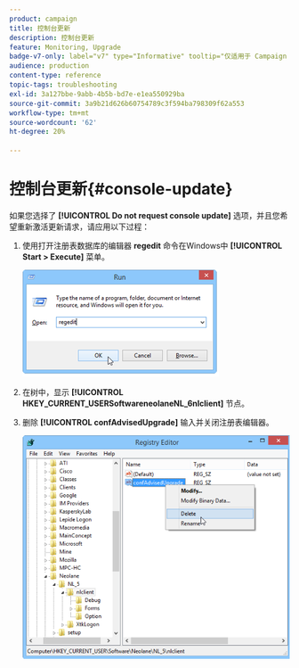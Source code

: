 ```yaml
---
product: campaign
title: 控制台更新
description: 控制台更新
feature: Monitoring, Upgrade
badge-v7-only: label="v7" type="Informative" tooltip="仅适用于 Campaign Classic v7"
audience: production
content-type: reference
topic-tags: troubleshooting
exl-id: 3a127bbe-9abb-4b5b-bd7e-e1ea550929ba
source-git-commit: 3a9b21d626b60754789c3f594ba798309f62a553
workflow-type: tm+mt
source-wordcount: '62'
ht-degree: 20%

---
```


# 控制台更新{#console-update}



如果您选择了 **[!UICONTROL Do not request console update]** 选项，并且您希望重新激活更新请求，请应用以下过程：

1. 使用打开注册表数据库的编辑器 **regedit** 命令在Windows中 **[!UICONTROL Start > Execute]** 菜单。

   ![](assets/ncs_console_update_1.png)

1. 在树中，显示 **[!UICONTROL HKEY_CURRENT_USERSoftwareneolaneNL_6nlclient]** 节点。
1. 删除 **[!UICONTROL confAdvisedUpgrade]** 输入并关闭注册表编辑器。

   ![](assets/ncs_console_update_2.png)
